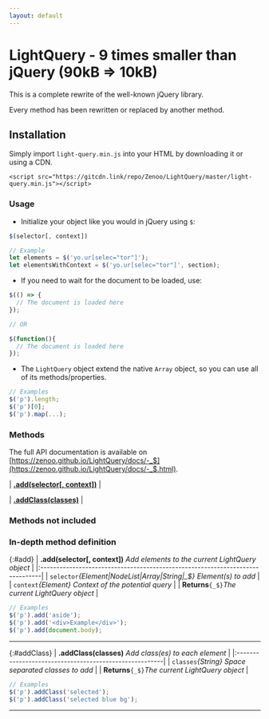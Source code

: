 ```yaml
---
layout: default
---
```


# LightQuery - 9 times smaller than jQuery (90kB => 10kB)

This is a complete rewrite of the well-known jQuery library.

Every method has been rewritten or replaced by another method.

## Installation

Simply import `light-query.min.js` into your HTML by downloading it or using a CDN.
```
<script src="https://gitcdn.link/repo/Zenoo/LightQuery/master/light-query.min.js"></script>	
```

### Usage

* Initialize your object like you would in jQuery using `$`:

```js
$(selector[, context])

// Example
let elements = $('yo.ur[selec="tor"]');
let elementsWithContext = $('yo.ur[selec="tor"]', section);
```

* If you need to wait for the document to be loaded, use:

```js
$(() => {
  // The document is loaded here
});

// OR

$(function(){
  // The document is loaded here
});
```

* The `LightQuery` object extend the native `Array` object, so you can use all of its methods/properties.

```js
// Examples
$('p').length;
$('p')[0];
$('p').map(...);
```

### Methods

The full API documentation is available on [https://zenoo.github.io/LightQuery/docs/-_$](https://zenoo.github.io/LightQuery/docs/-_$.html).

| [**.add(selector[, context])**](#add) |

| [**.addClass(classes)**](#addClass) |

### Methods not included

### In-depth method definition

{:#add}
| **.add(selector[, context])** *Add elements to the current LightQuery object* |
|:------------------------------------------------------------------------------|
| `selector`*{Element\|NodeList\|Array\|String\|_$}* *Element(s) to add*        |
| `context`*{Element}* *Context of the potential query*                         |
| **Returns**`{_$}`*The current LightQuery object*                              |

```js
// Examples
$('p').add('aside');
$('p').add('<div>Example</div>');
$('p').add(document.body);
```

---

{:#addClass}
| **.addClass(classes)** *Add class(es) to each element* |
|:-------------------------------------------------------|
| `classes`*{String}* *Space separated classes to add*   |
| **Returns**`{_$}`*The current LightQuery object*       |

```js
// Examples
$('p').addClass('selected');
$('p').addClass('selected blue bg');
```

---